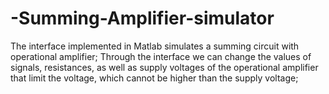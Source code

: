 # -Summing-Amplifier-simulator
The interface implemented in Matlab simulates a summing circuit with operational amplifier;
Through the interface we can change the values of signals, resistances, as well as supply voltages of the operational amplifier that limit the voltage, which cannot be higher than the supply voltage;
